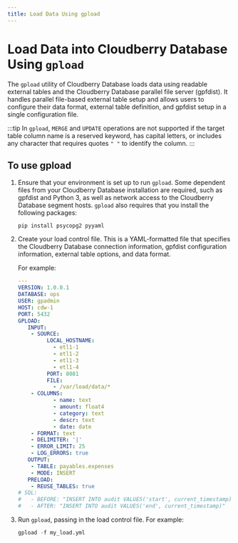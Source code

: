 ```yaml
---
title: Load Data Using gpload
---
```


# Load Data into Cloudberry Database Using `gpload`

The `gpload` utility of Cloudberry Database loads data using readable external tables and the Cloudberry Database parallel file server (gpfdist). It handles parallel file-based external table setup and allows users to configure their data format, external table definition, and gpfdist setup in a single configuration file.

:::tip
In `gpload`, `MERGE` and `UPDATE` operations are not supported if the target table column name is a reserved keyword, has capital letters, or includes any character that requires quotes `" "` to identify the column.
:::

## To use gpload 

1. Ensure that your environment is set up to run `gpload`. Some dependent files from your Cloudberry Database installation are required, such as gpfdist and Python 3, as well as network access to the Cloudberry Database segment hosts. `gpload` also requires that you install the following packages:

    ```shell
    pip install psycopg2 pyyaml
    ```

2. Create your load control file. This is a YAML-formatted file that specifies the Cloudberry Database connection information, gpfdist configuration information, external table options, and data format.

    For example:

    ```yaml
    ---
    VERSION: 1.0.0.1
    DATABASE: ops
    USER: gpadmin
    HOST: cdw-1
    PORT: 5432
    GPLOAD:
       INPUT:
        - SOURCE:
             LOCAL_HOSTNAME:
               - etl1-1
               - etl1-2
               - etl1-3
               - etl1-4
             PORT: 8081
             FILE: 
               - /var/load/data/*
        - COLUMNS:
               - name: text
               - amount: float4
               - category: text
               - descr: text
               - date: date
        - FORMAT: text
        - DELIMITER: '|'
        - ERROR_LIMIT: 25
        - LOG_ERRORS: true
       OUTPUT:
        - TABLE: payables.expenses
        - MODE: INSERT
       PRELOAD:
        - REUSE_TABLES: true 
    # SQL:
    #   - BEFORE: "INSERT INTO audit VALUES('start', current_timestamp)"
    #   - AFTER: "INSERT INTO audit VALUES('end', current_timestamp)"
    ```

3.  Run `gpload`, passing in the load control file. For example:

    ```sql
    gpload -f my_load.yml
    ```
